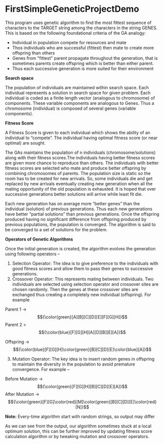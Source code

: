 # FirstSimpleGeneticProjectDemo

This program uses genetic algorithm to find the most fittest sequence of characters to the TARGET string among the characters in the string GENES. This is based on the following foundational criteria of the GA analogy:
- Individual in population compete for resources and mate
- Thos individuals who are successful (fittest) then mate to create more offspring than others
- Genes from "fittest" parent propagate throughout the generation, that is sometimes parents create offspring which is better than either parent.
- Thus each successive generation is more suited for their environment


<strong>Search space</strong>

The population of individuals are maintained within search space. Each individual represents a solution in search space for given problem. Each individual is coded as a finite length vector (analogous to chromosome) of components. These variable components are analogous to Genes. Thus a chromosome (individual) is composed of several genes (variable components). 


<strong>Fitness Score</strong>

A Fitness Score is given to each individual which shows the ability of an individual to “compete”. The individual having optimal fitness score (or near optimal) are sought. 

The GAs maintains the population of n individuals (chromosome/solutions) along with their fitness scores.The individuals having better fitness scores are given more chance to reproduce than others. The individuals with better fitness scores are selected who mate and produce better offspring by combining chromosomes of parents. The population size is static so the room has to be created for new arrivals. So, some individuals die and get replaced by new arrivals eventually creating new generation when all the mating opportunity of the old population is exhausted. It is hoped that over successive generations better solutions will arrive while least fit die. 

Each new generation has on average more “better genes” than the individual (solution) of previous generations. Thus each new generations have better “partial solutions” than previous generations. Once the offspring produced having no significant difference from offspring produced by previous populations, the population is converged. The algorithm is said to be converged to a set of solutions for the problem.


<strong>Operators of Genetic Algorithms</strong>

Once the initial generation is created, the algorithm evolves the generation using following operators – 
1) Selection Operator: The idea is to give preference to the individuals with good fitness scores and allow them to pass their genes to successive generations. 
2) Crossover Operator: This represents mating between individuals. Two individuals are selected using selection operator and crossover sites are chosen randomly. Then the genes at these crossover sites are exchanged thus creating a completely new individual (offspring). For example

Parent 1 -> $${\color{green}[A][B][C][D][E][F][G][H]}$$
Parent 2 > $${\color{blue}[F][G][H][A][D][B][E][A]}$$

Offspring -> $${\color{blue}[F][G][H]\color{green}[B][C][D][E]\color{blue}[A]}$$


3) Mutation Operator: The key idea is to insert random genes in offspring to maintain the diversity in the population to avoid premature convergence. For example – 

Before Mutation -> $${\color{green}[F][G][H][B][C][D][E][A]}$$
After Mutation -> $${\color{green}[F][G]\color{red}[M]\color{green}[B][C][D][E]\color{red}[N]}$$


<strong>Note:</strong> Every-time algorithm start with random strings, so output may differ

As we can see from the output, our algorithm sometimes stuck at a local optimum solution, this can be further improved by updating fitness score calculation algorithm or by tweaking mutation and crossover operators.

